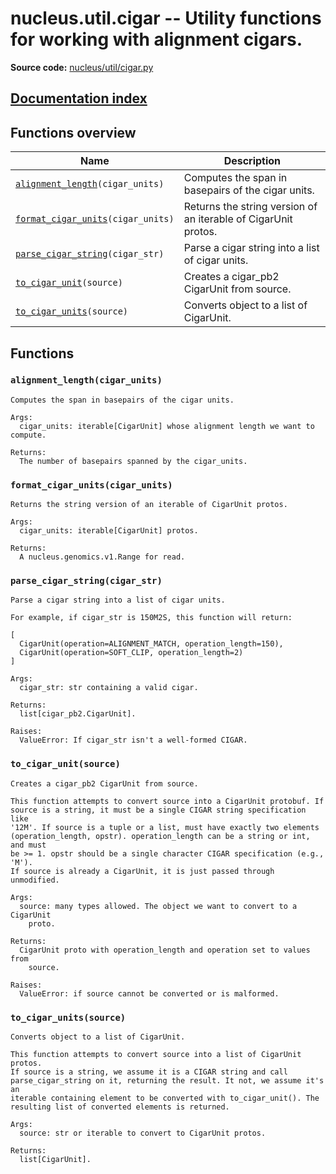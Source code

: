 # nucleus.util.cigar -- Utility functions for working with alignment cigars.
**Source code:** [nucleus/util/cigar.py](https://github.com/google/nucleus/tree/master/nucleus/util/cigar.py)

[Documentation index](../../doc_index.md)
---


## Functions overview
Name | Description
-----|------------
[`alignment_length`](#alignment_length)`(cigar_units)` | Computes the span in basepairs of the cigar units.
[`format_cigar_units`](#format_cigar_units)`(cigar_units)` | Returns the string version of an iterable of CigarUnit protos.
[`parse_cigar_string`](#parse_cigar_string)`(cigar_str)` | Parse a cigar string into a list of cigar units.
[`to_cigar_unit`](#to_cigar_unit)`(source)` | Creates a cigar_pb2 CigarUnit from source.
[`to_cigar_units`](#to_cigar_units)`(source)` | Converts object to a list of CigarUnit.

## Functions
<a name="alignment_length"></a>
### `alignment_length(cigar_units)`
```
Computes the span in basepairs of the cigar units.

Args:
  cigar_units: iterable[CigarUnit] whose alignment length we want to compute.

Returns:
  The number of basepairs spanned by the cigar_units.
```

<a name="format_cigar_units"></a>
### `format_cigar_units(cigar_units)`
```
Returns the string version of an iterable of CigarUnit protos.

Args:
  cigar_units: iterable[CigarUnit] protos.

Returns:
  A nucleus.genomics.v1.Range for read.
```

<a name="parse_cigar_string"></a>
### `parse_cigar_string(cigar_str)`
```
Parse a cigar string into a list of cigar units.

For example, if cigar_str is 150M2S, this function will return:

[
  CigarUnit(operation=ALIGNMENT_MATCH, operation_length=150),
  CigarUnit(operation=SOFT_CLIP, operation_length=2)
]

Args:
  cigar_str: str containing a valid cigar.

Returns:
  list[cigar_pb2.CigarUnit].

Raises:
  ValueError: If cigar_str isn't a well-formed CIGAR.
```

<a name="to_cigar_unit"></a>
### `to_cigar_unit(source)`
```
Creates a cigar_pb2 CigarUnit from source.

This function attempts to convert source into a CigarUnit protobuf. If
source is a string, it must be a single CIGAR string specification like
'12M'. If source is a tuple or a list, must have exactly two elements
(operation_length, opstr). operation_length can be a string or int, and must
be >= 1. opstr should be a single character CIGAR specification (e.g., 'M').
If source is already a CigarUnit, it is just passed through unmodified.

Args:
  source: many types allowed. The object we want to convert to a CigarUnit
    proto.

Returns:
  CigarUnit proto with operation_length and operation set to values from
    source.

Raises:
  ValueError: if source cannot be converted or is malformed.
```

<a name="to_cigar_units"></a>
### `to_cigar_units(source)`
```
Converts object to a list of CigarUnit.

This function attempts to convert source into a list of CigarUnit protos.
If source is a string, we assume it is a CIGAR string and call
parse_cigar_string on it, returning the result. It not, we assume it's an
iterable containing element to be converted with to_cigar_unit(). The
resulting list of converted elements is returned.

Args:
  source: str or iterable to convert to CigarUnit protos.

Returns:
  list[CigarUnit].
```

